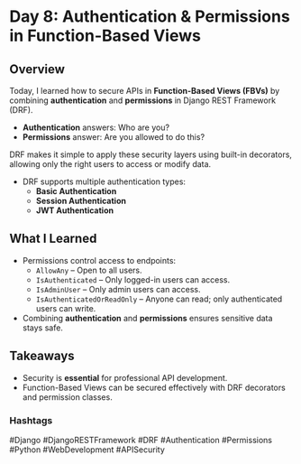 # Day 8: Authentication & Permissions in Function-Based Views

## Overview
Today, I learned how to secure APIs in **Function-Based Views (FBVs)** by combining **authentication** and **permissions** in Django REST Framework (DRF).

- **Authentication** answers: Who are you?  
- **Permissions** answer: Are you allowed to do this?

DRF makes it simple to apply these security layers using built-in decorators, allowing only the right users to access or modify data.
- DRF supports multiple authentication types:
  - **Basic Authentication**
  - **Session Authentication**
  - **JWT Authentication**

 ## What I Learned
- Permissions control access to endpoints:
  - `AllowAny` – Open to all users.
  - `IsAuthenticated` – Only logged-in users can access.
  - `IsAdminUser` – Only admin users can access.
  - `IsAuthenticatedOrReadOnly` – Anyone can read; only authenticated users can write.
- Combining **authentication** and **permissions** ensures sensitive data stays safe.

## Takeaways
- Security is **essential** for professional API development.
- Function-Based Views can be secured effectively with DRF decorators and permission classes.

### Hashtags
#Django #DjangoRESTFramework #DRF #Authentication #Permissions #Python #WebDevelopment #APISecurity
